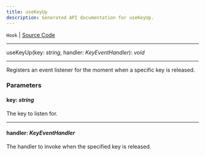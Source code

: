 ```yaml
---
title: useKeyUp
description: Generated API documentation for useKeyUp.
---
```


`Hook` | [Source Code](https://github.com/mrCamelCode/jtjs/blob/ddfaeb1a2c9bf793372bb41076f65f452b124091/libs/react/lib/hooks/user-input.hooks.ts#L13)

---

useKeyUp(key: _string_, handler: _KeyEventHandler_): _void_

---

Registers an event listener for the moment when a specific key is released.

### Parameters

#### key: _string_

The key to listen for.

---

#### handler: _KeyEventHandler_

The handler to invoke when the specified key is released.